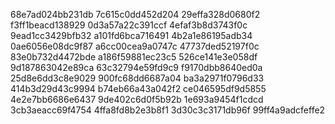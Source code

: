 68e7ad024bb231db
7c615c0dd452d204
29effa328d0680f2
f3ff1beacd138929
0d3a57a22c391ccf
4efaf3b8d3743f0c
9ead1cc3429bfb32
a101fd6bca716491
4b2a1e86195adb34
0ae6056e08dc9f87
a6cc00cea9a0747c
47737ded52197f0c
83e0b732d4472bde
a186f59881ec23c5
526ce141e3e058df
9d187863042e89ca
63c32794e59fd9c9
f9170dbb8640ed0a
25d8e6dd3c8e9029
900fc68dd6687a04
ba3a2971f0796d33
414b3d29d43c9994
b74eb66a43a042f2
ce046595df9d5855
4e2e7bb6686e6437
9de402c6d0f5b92b
1e693a9454f1cdcd
3cb3aeacc69f4754
4ffa8fd8b2e3b8f1
3d30c3c3171db96f
99ff4a9adcfeffe2

